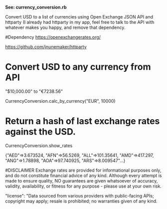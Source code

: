 **See: currency_conversion.rb**

Convert USD to a list of currencies using Open Exchange JSON API and httparty (I already had httparty in my app, feel free to talk to the API with whatever makes you happy, and remove that dependency. 

#Dependency
https://openexchangerates.org/ 

https://github.com/jnunemaker/httparty


# Convert USD to any currency from API
"$10,000.00" to "€7238.56" 


CurrencyConversion.calc_by_currency("EUR", 10000)

# Return a hash of last exchange rates against the USD.
CurrencyConversion.show_rates

{"AED"=>3.673524, "AFN"=>56.5269, "ALL"=>101.35641, "AMD"=>417.297, "ANG"=>1.78898, "AOA"=>97.740925, "ARS"=>8.009547"...}


#DISCLAIMER
Exchange rates are provided for informational purposes only, and do not constitute financial advice of any kind. Although every attempt is made to ensure quality, NO guarantees are given whatsoever of accuracy, validity, availability, or fitness for any purpose - please use at your own risk.

"license": "Data sourced from various providers with public-facing APIs; copyright may apply; resale is prohibited; no warranties given of any kind. 

